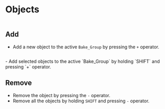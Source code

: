 # Objects
<p><img :src="$withBase('/img/bake_group_objects.png')" alt='' /></p>

## Add
- Add a new object to the active `Bake_Group` by pressing the `+` operator.
<p><img :src="$withBase('/img/objects_added.png')" alt='' /></p>
- Add selected objects to the active `Bake_Group` by holding `SHIFT` and pressing `+` operator.

## Remove
- Remove the object by pressing the `-` operator.
- Remove all the objects by holding `SHIFT` and pressing `-` operator.